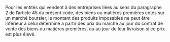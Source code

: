 Pour les entités qui vendent à des entreprises liées au sens du paragraphe 2 de l’article 45 du présent code, des biens ou matières premières cotés sur un marché boursier, le montant des produits imposables ne peut être inférieur à celui déterminé à partir des prix du marché au jour du contrat de vente des biens ou matières premières, ou au jour de leur livraison si ce prix est plus élevé.